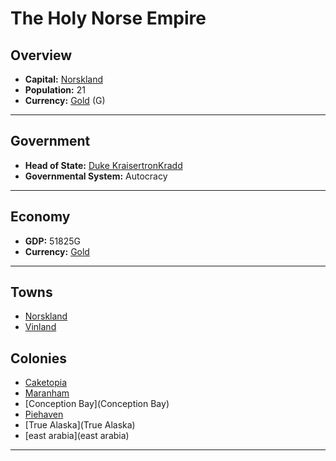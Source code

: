 # The Holy Norse Empire

## Overview

- **Capital:** [Norskland](Norskland)
- **Population:** 21
- **Currency:** [Gold](Gold) (G)

---

## Government

- **Head of State:** [Duke KraisertronKradd](KraisertronKradd)
- **Governmental System:** Autocracy

---

## Economy

- **GDP:** 51825G
- **Currency:** [Gold](Gold)

---

## Towns

- [Norskland](Norskland)
- [Vinland](Vinland)

## Colonies

- [Caketopia](Caketopia)
- [Maranham](Maranham)
- [Conception Bay](Conception Bay)
- [Piehaven](Piehaven)
- [True Alaska](True Alaska)
- [east arabia](east arabia)

---